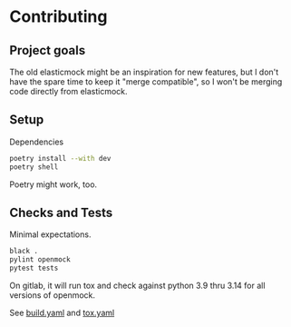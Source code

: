 # Contributing

## Project goals

The old elasticmock might be an inspiration for new features, but I don't have the spare time to keep it "merge compatible", so I won't be merging code directly from elasticmock.

## Setup

Dependencies

```bash
poetry install --with dev
poetry shell
```

Poetry might work, too.

## Checks and Tests

Minimal expectations.

```bash
black .
pylint openmock
pytest tests
```

On gitlab, it will run tox and check against python 3.9 thru 3.14 for all versions of openmock.

See [build.yaml](.github/workflows/build.yaml) and [tox.yaml](.github/workflows/tox.yaml)
